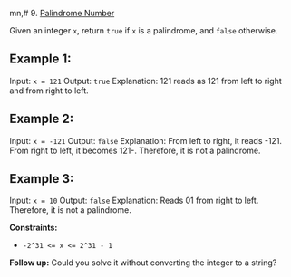 mn,# 9. [Palindrome Number](https://leetcode.com/problems/palindrome-number/description/)


Given an integer `x`, return `true` if `x` is a palindrome, and `false` otherwise.

## Example 1:
 
Input: `x = 121`
Output: `true`
Explanation: 121 reads as 121 from left to right and from right to left.

## Example 2:

Input: `x = -121`
Output: `false`
Explanation: From left to right, it reads -121. From right to left, it becomes 121-. Therefore, it is not a palindrome.

## Example 3:

Input: `x = 10`
Output: `false`
Explanation: Reads 01 from right to left. Therefore, it is not a palindrome.

**Constraints:**
- `-2^31 <= x <= 2^31 - 1`

**Follow up:** Could you solve it without converting the integer to a string?
